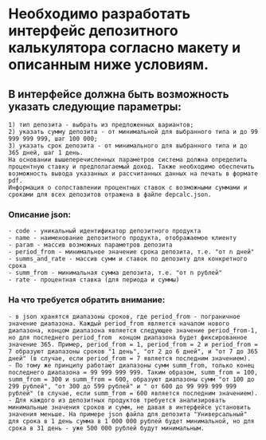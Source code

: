 # Необходимо разработать интерфейс депозитного калькулятора согласно макету и описанным ниже условиям.

## В интерфейсе должна быть возможность указать следующие параметры:
    1) тип депозита - выбрать из предложенных вариантов;
    2) указать сумму депозита - от минимальной для выбранного типа и до 99 999 999 999, шаг 100 000;
    3) указать срок депозита - от минимального для выбранного типа и до 365 дней, шаг 1 день.
    На основании вышеперечисленных параметров система должна определить процентную ставку и предполагаемый доход. Также необходимо обеспечить возможность вывода указанных и рассчитанных данных на печать в формате pdf.
    Информация о сопоставлении процентных ставок с возможными суммами и сроками для всех депозитов отражена в файле depcalc.json.
### Описание json:
    - code - уникальный идентификатор депозитного продукта
    - name - наименование депозитного продукта, отображаемое клиенту
    - param - массив возможных параметров депозита
    - period_from - минимальное значение срока депозита, т.е. "от n дней"
    - summs_and_rate - массив сумм и ставок по депозиту для конкретного срока
    - summ_from - минимальная сумма депозита, т.е. "от n рублей"
    - rate - процентная ставка (для периода и суммы)
### На что требуется обратить внимание:
    - в json хранятся диапазоны сроков, где period_from - пограничное значение диапазона. Каждый period_from является началом нового диапазона, концом диапазона является следующее значение period_from-1, но для последнего period_from  концом диапазона будет фиксированное значение 365. Пример, period_from = 1, period_from = 2 и period_from = 7 образуют диапазоны сроков "1 день", "от 2 до 6 дней", и "от 7 до 365 дней" (в случае, если period_from = 7 является последним значением).
    - По тому же принципу работают диапазоны сумм summ_from, только конец последнего диапазона = 99 999 999 999. Таким образом, summ_from = 100, summ_from = 300 и summ_from = 600, образуют диапазоны сумм "от 100 до 299 рублей", "от 300 до 599 рублей" и " от 600 до 99 999 999 999 рублей" (в случае, если summ_from = 600 является последним значением).
    - Для каждого из депозитных продуктов требуется анализировать минимальные значения сроков и сумм, не давая в интерфейсе установить значения меньше. На примере json файла для депозита "Универсальный" для срока в 1 день сумма в 1 000 000 рублей будет минимальной, но для срока в 31 день - уже 500 000 рублей будут минимальным.